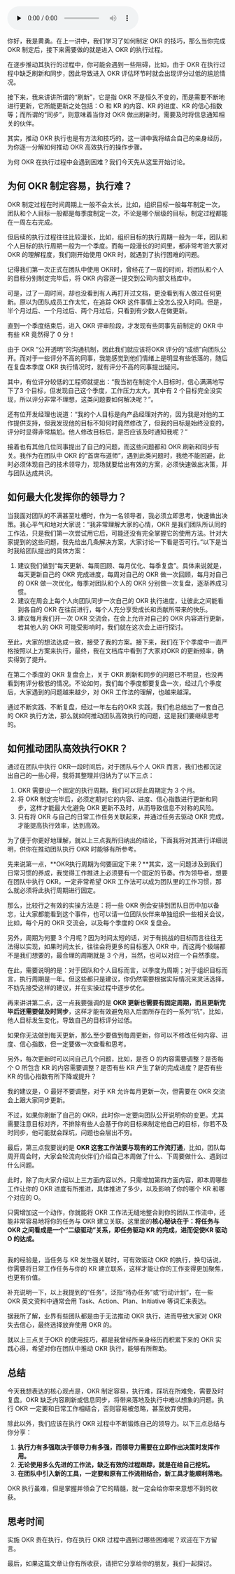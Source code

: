 <audio id="audio" title="09 | 推动团队高效执行OKR，你知道这些技巧吗？" controls="" preload="none"><source id="mp3" src="https://static001.geekbang.org/resource/audio/f7/37/f7b8d720ffbc95bd1bd4cee31bdd5d37.mp3"></audio>

你好，我是黄勇。在上一讲中，我们学习了如何制定 OKR 的技巧，那么当你完成 OKR 制定后，接下来需要做的就是进入 OKR 的执行过程。

在逐步推动其执行的过程中，你可能会遇到一些阻碍，比如，由于 OKR 在执行过程中缺乏刷新和同步，因此导致进入 OKR 评估环节时就会出现评分过低的尴尬情况。

接下来，我来讲讲所谓的“刷新”，它是指 OKR 不是恒久不变的，而是需要不断地进行更新，它所能更新之处包括：O 和 KR 的内容、KR 的进度、KR 的信心指数等；而所谓的“同步”，则意味着当你对 OKR 做出刷新时，需要及时将信息通知相关的伙伴。

其实，推动 OKR 执行也是有方法和技巧的，这一讲中我将结合自己的亲身经历，为你逐一分解如何推动 OKR 高效执行的操作步骤。

为何 OKR 在执行过程中会遇到困难？我们今天先从这里开始讨论。

## 为何 OKR 制定容易，执行难？

OKR 制定过程在时间周期上一般不会太长，比如，组织目标一般每年制定一次，团队和个人目标一般都是每季度制定一次，不论是哪个层级的目标，制定过程都能在一周左右完成。

但后续的执行过程往往比较漫长，比如，组织目标的执行周期一般为一年，团队和个人目标的执行周期一般为一个季度。而每一段漫长的时间里，都非常考验大家对 OKR 的理解程度，我们刚开始使用 OKR 时，就遇到了执行困难的问题。

记得我们第一次正式在团队中使用 OKR时，曾经花了一周的时间，将团队和个人的目标分别制定完毕后，将 OKR 内容逐一提交到公司内部文档库中。

可是，过了一周时间，却也没看到有人再打开过文档，更没看到有人做过任何更新。原以为团队成员工作太忙，在追踪 OKR 这件事情上没怎么投入时间。但是，半个月过后、一个月过后、两个月过后，只看到有少数人在做更新。

直到一个季度结束后，进入 OKR 评审阶段，才发现有些同事先前制定的 OKR 中有些 KR 竟然得了 0 分！

由于 OKR “公开透明”的沟通机制，因此我们就应该将OKR 评分的“成绩”向团队公开。而对于一些评分不高的同事，我能感觉到他们情绪上是明显有些低落的，随后在复盘本季度 OKR 执行情况时，就有评分不高的同事提出疑问。

其中，有位评分较低的工程师就提出：“我当初在制定个人目标时，信心满满地写下了3 个目标，但发现自己这个季度，工作压力太大，其中有 2 个目标完全没实现，所以评分非常不理想，这类问题要如何解决呢？”。

还有位开发经理也说道：“我的个人目标是向产品经理对齐的，因为我是对他的工作提供支持，但我发现他的目标不知何时竟然修改了，但我的目标是始终没变的，评分时显得非常尴尬。他人修改目标后，是否应该及时通知我呢？”

接着也有其他几位同事提出了自己的问题，而这些问题都和 OKR 刷新和同步有关。我作为在团队中 OKR 的“首席布道师”，遇到此类问题时，我绝不能回避，此时必须体现自己的技术领导力，现场就要给出有效的方案，必须快速做出决策，并与团队达成共识。

## 如何最大化发挥你的领导力？

当我面对团队的不满甚至吐槽时，作为一名领导者，我必须立即思考，快速做出决策。我心平气和地对大家说：“我非常理解大家的心情，OKR 是我们团队所认同的工作法，只是我们第一次尝试用它后，可能还没有完全掌握它的使用方法。针对大家提到的这些问题，我先给出几条解决方案，大家讨论一下看是否可行。”以下是当时我给团队提出的具体方案：

1. 建议我们做到“每天更新、每周回顾、每月优化、每季复盘”。具体来说就是，每天更新自己的 OKR 完成进度，每周对自己的 OKR 做一次回顾，每月对自己的 OKR 做一次优化，每季对团队和个人的 OKR 分别做一次复盘，逐渐养成习惯。
1. 建议在周会上每个人向团队同步一次自己的 OKR 执行进度，让彼此之间能看到各自的 OKR 在往前进行，每个人充分享受成长和贡献所带来的快乐。
1. 建议每月我们开一次 OKR 交流会，在会上允许对自己的 OKR 内容进行更新，若其他人的 OKR 可能受影响时，我们就在这次会上进行探讨。

至此，大家的想法达成一致，接受了我的方案。接下来，我们在下个季度中一直严格按照以上方案来执行，最终，我在文档库中看到了大家对OKR 的更新频率，确实得到了提升。

在第二个季度的 OKR 复盘会上，关于 OKR 刷新和同步的问题已不明显，也没再看到有评分极低的情况。不论如何，我们每个季度都要复盘一次，经过几个季度后，大家遇到的问题越来越少，对 OKR 工作法的理解，也越来越深。

通过不断实践、不断复盘，经过一年左右的OKR 实践，我们也总结出了一套自己的 OKR 执行方法，那么就如何推动团队高效执行的问题，这是我们要继续思考的。

## 如何推动团队高效执行OKR？

通过在团队中执行 OKR一段时间后，对于团队与个人 OKR 而言，我们也都沉淀出自己的一些心得，我将其整理并归纳为了以下三点：

1. OKR 需要设一个固定的执行周期，我们可以将此周期定为 3 个月。
1. 将 OKR 制定完毕后，必须定期对它的内容、进度、信心指数进行更新和同步，这样才能最大化避免 OKR 更新不及时，从而导致信息不对称的风险。
1. 只有将 OKR 与自己的日常工作任务关联起来，并通过任务去驱动 OKR 完成，才能提高执行效率，达到高效。

为了便于你更好地理解，就以上三点我所归纳出的结论，下面我将对其进行详细说明，供你在推动团队执行 OKR 时能够有所参考。

先来说第一点，**OKR执行周期为何要固定下来？**其实，这一问题涉及到我们日常习惯的养成，我觉得工作推进上必须要有一个固定的节奏。作为领导者，想要在团队中执行 OKR，一定非常希望 OKR 工作法可以成为团队里的工作习惯，那么就必须将此执行周期进行固定。

那么，比较行之有效的实操方法是：将一些 OKR 例会安排到团队日历中加以备忘，让大家都能看到这个事件，也可以请一位团队伙伴来单独组织一些相关会议，比如，每个月的 OKR 交流会，以及每个季度的 OKR 复盘会。

另外，周期为何要 3 个月呢？因为时间太短的话，对于有挑战的目标而言往往无法得以实现，如果时间太长，往往会将更多的目标塞入 OKR 中，而这两个极端都不是我们想要的，最合理的周期就是 3 个月，当然，也可以对应一个自然季度。

在此，需要说明的是：对于团队和个人目标而言，以季度为周期；对于组织目标而言，执行周期是一年。但这些都只是建议，你仍然需要根据实际情况来灵活选择，不妨先接受这样的建议，并在实操过程中逐步优化。

再来讲讲第二点，这一点我要强调的是 **OKR 更新也需要有固定周期，而且更新完毕后还需要做及时同步**，这样才能有效避免陷入后面所存在的一系列“坑”，比如，他人目标发生变化，导致自己的目标评分过低。

如果你无法做到每天更新，那么至少要做到每周更新，你可以不修改任何内容、进度、信心指数，但一定要做一次查看和思考。

另外，每次更新时可以问自己几个问题，比如，是否 O 的内容需要调整？是否每个 O 所包含 KR 的内容需要调整？是否有些 KR 产生了新的完成进度？是否有些 KR 的信心指数有所下降或提升？

我的建议是，O 最好不要调整，对于 KR 允许每月更新一次，但需要在 OKR 交流会上跟大家同步更新。

不过，如果你刷新了自己的 OKR，此时你一定要向团队公开说明你的变更。尤其需要注意目标对齐，不排除有些人会基于你的目标来制定他自己的目标，你若不及时同步，他可能就会踩坑，问题也会层出不穷。

最后，第三点我要说的是 **OKR 这套工作法要与现有的工作流打通**，比如，团队每周开周会时，大家会轮流向伙伴们介绍自己本周做了什么、下周要做什么、遇到过什么问题。

此时，除了向大家介绍以上三方面内容以外，只需增加第四方面内容，即本周哪些工作让你的 OKR 进度有所推进，具体推进了多少，以及影响了你的哪个 KR 和哪个对应的 O。

只需增加这一个动作，你就能将 OKR 工作法无缝地整合到你的团队工作流中，还能非常容易地将你的任务与 OKR 建立关联。这里面的**核心秘诀在于：将任务与 OKR 之间看成是一个“二级驱动”关系，即任务驱动 KR 的完成，进而促使KR 驱动 O 的达成。**

<img src="https://static001.geekbang.org/resource/image/16/d6/1612f6c74e5f6786707fa330ec0e6dd6.png" alt="">

我的经验是，当任务与 KR 发生强关联时，可有效驱动 OKR 的执行，换句话说，你需要将日常工作任务与你的 KR 建立联系，这样才能让你的工作变得更加聚焦，也更有价值。

补充说明一下，以上我提到的“任务”，泛指“待办任务”或“行动计划”，在一些 OKR 英文资料中通常会用 Task、Action、Plan、Initiative 等词汇来表达。

据我所了解，业界有些团队都是由于无法推动 OKR 执行，进而导致大家对 OKR 失去信心，最终选择放弃使用 OKR 的。

就以上三点关于OKR 的使用技巧，都是我曾经所亲身经历而积累下来的 OKR 实践心得，希望对你在团队中推动 OKR 执行，能够有所帮助。

## 总结

今天我想表达的核心观点是，OKR 制定容易，执行难，踩坑在所难免，需要及时复盘。OKR 缺乏内容刷新或信息同步，将带来落地及执行中难以想象的问题。执行 OKR 一定要和日常工作相结合，否则容易被忽略，甚至放弃使用。

除此以外，我们应该在执行 OKR 过程中不断锻炼自己的领导力。以下三点总结与你分享：

1. **执行力有多强取决于领导力有多强，而领导力需要在立即作出决策时发挥作用。**
1. **无论使用多么先进的工作法，缺乏有效的过程跟踪，就是在给自己挖坑。**
1. **在团队中引入新的工具，一定要和原有工作流相结合，新工具才能顺利落地。**

OKR 执行虽难，但是掌握并领会了它的精髓，就一定会给你带来意想不到的收获。

## 思考时间

实施 OKR 贵在执行，你在执行 OKR 过程中遇到过哪些困难呢？欢迎在下方留言。

最后，如果这篇文章让你有所收获，请把它分享给你的朋友，我们一起探讨。
